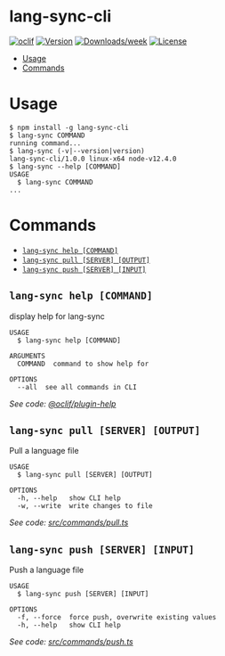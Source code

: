 lang-sync-cli
=============



[![oclif](https://img.shields.io/badge/cli-oclif-brightgreen.svg)](https://oclif.io)
[![Version](https://img.shields.io/npm/v/lang-sync-cli.svg)](https://npmjs.org/package/lang-sync-cli)
[![Downloads/week](https://img.shields.io/npm/dw/lang-sync-cli.svg)](https://npmjs.org/package/lang-sync-cli)
[![License](https://img.shields.io/npm/l/lang-sync-cli.svg)](https://github.com/Development/lang-sync-cli/blob/master/package.json)

<!-- toc -->
* [Usage](#usage)
* [Commands](#commands)
<!-- tocstop -->
# Usage
<!-- usage -->
```sh-session
$ npm install -g lang-sync-cli
$ lang-sync COMMAND
running command...
$ lang-sync (-v|--version|version)
lang-sync-cli/1.0.0 linux-x64 node-v12.4.0
$ lang-sync --help [COMMAND]
USAGE
  $ lang-sync COMMAND
...
```
<!-- usagestop -->
# Commands
<!-- commands -->
* [`lang-sync help [COMMAND]`](#lang-sync-help-command)
* [`lang-sync pull [SERVER] [OUTPUT]`](#lang-sync-pull-server-output)
* [`lang-sync push [SERVER] [INPUT]`](#lang-sync-push-server-input)

## `lang-sync help [COMMAND]`

display help for lang-sync

```
USAGE
  $ lang-sync help [COMMAND]

ARGUMENTS
  COMMAND  command to show help for

OPTIONS
  --all  see all commands in CLI
```

_See code: [@oclif/plugin-help](https://github.com/oclif/plugin-help/blob/v3.1.0/src/commands/help.ts)_

## `lang-sync pull [SERVER] [OUTPUT]`

Pull a language file

```
USAGE
  $ lang-sync pull [SERVER] [OUTPUT]

OPTIONS
  -h, --help   show CLI help
  -w, --write  write changes to file
```

_See code: [src/commands/pull.ts](https://github.com/Development/lang-sync-cli/blob/v1.0.0/src/commands/pull.ts)_

## `lang-sync push [SERVER] [INPUT]`

Push a language file

```
USAGE
  $ lang-sync push [SERVER] [INPUT]

OPTIONS
  -f, --force  force push, overwrite existing values
  -h, --help   show CLI help
```

_See code: [src/commands/push.ts](https://github.com/Development/lang-sync-cli/blob/v1.0.0/src/commands/push.ts)_
<!-- commandsstop -->
